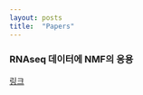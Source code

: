 ```yaml
---
layout: posts
title:  "Papers"
---
```


### RNAseq 데이터에 NMF의 응용
[링크](https://divingintogeneticsandgenomics.com/post/matrix-factorization-for-single-cell-rnaseq-data/)

